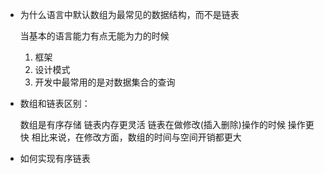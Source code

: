 - 为什么语言中默认数组为最常见的数据结构，而不是链表

  当基本的语言能力有点无能为力的时候

   	1. 框架
   	2. 设计模式
   	3. 开发中最常用的是对数据集合的查询

- 数组和链表区别：

  数组是有序存储
  链表内存更灵活
  链表在做修改(插入删除)操作的时候 操作更快
  相比来说，在修改方面，数组的时间与空间开销都更大

- 如何实现有序链表